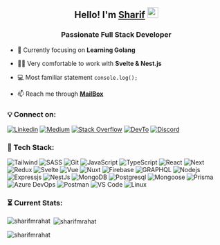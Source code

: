 <h2 align="center">Hello! I'm <a href="https://sharifrahat.com">Sharif<a> <img src="https://media.giphy.com/media/hvRJCLFzcasrR4ia7z/giphy.gif" width="25"></h1>
<h3 align="center">Passionate Full Stack Developer</h3>
<!-- <img align="right" src="https://raw.githubusercontent.com/sharifmrahat/sharifmrahat/main/typing.gif" width="300" height="160"/> -->

- 🎯  Currently focusing on **Learning Golang**

- 👨‍💻  Very comfortable to work with **Svelte & Nest.js**

- 💻  Most familiar statement `console.log();`

- 📫  Reach me through **<a href="mailto:sharifmrahat@gmail.com">MailBox</a>**


### 💡 Connect on:
<!-- [![Twitter](https://img.shields.io/badge/Twitter-1DA1F2?style=for-the-badge&logo=twitter&logoColor=white)](https://twitter.com/) -->
[![Linkedin](https://img.shields.io/badge/LinkedIn-0077B5?style=for-the-badge&logo=linkedin&logoColor=white)](https://www.linkedin.com/in/sharifmrahat)
[![Medium](https://img.shields.io/badge/Medium-12100E?style=for-the-badge&logo=medium&logoColor=white)](https://medium.com/@sharifmrahat)
[![Stack Overflow](https://img.shields.io/badge/Stack_Overflow-FE7A16?style=for-the-badge&logo=stack-overflow&logoColor=white)](https://stackoverflow.com/users/17617291/mohammad-sharif-uddin)
[![DevTo](https://img.shields.io/badge/DevTo-12100E?style=for-the-badge&logo=dev.to&logoColor=white)](https://dev.to/sharifmrahat)
[![Discord](https://img.shields.io/badge/Discord-7289DA?style=for-the-badge&logo=discord&logoColor=white)](https://discordapp.com/users/483956060986540032)


### 🚀 Tech Stack:

<!-- ![HTML5](https://img.shields.io/badge/HTML-E34C26?style=for-the-badge&logo=html5&logoColor=white) -->
<!-- ![CSS3](https://img.shields.io/badge/CSS-1d81c0?style=for-the-badge&logo=css3&logoColor=white) -->
<!-- ![Bootstrap](https://img.shields.io/badge/Bootstrap-7511f6?style=for-the-badge&logo=bootstrap&logoColor=white) -->
<!-- ![Ant Design](https://img.shields.io/badge/AntD-FC427B?style=for-the-badge&logo=antdesign&logoColor=white) -->
<!-- ![MUI](https://img.shields.io/badge/MUI-2482ff?style=for-the-badge&logo=mui&logoColor=white) -->
<!-- ![REST](https://img.shields.io/badge/REST_API-1e293b?style=for-the-badge&logo=trpc&logoColor=white) -->
![Tailwind](https://img.shields.io/badge/Tailwind-0a9eb5?style=for-the-badge&logo=tailwindcss&logoColor=white)
![SASS](https://img.shields.io/badge/Sass-CC6699?style=for-the-badge&logo=sass&logoColor=white)
![Git](https://img.shields.io/badge/Git-F05032?style=for-the-badge&logo=git&logoColor=white)
![JavaScript](https://img.shields.io/badge/JavaScript-F7DF1E?style=for-the-badge&logo=javascript&logoColor=black)
![TypeScript](https://img.shields.io/badge/TypeScript-3178c6?style=for-the-badge&logo=TypeScript&logoColor=white)
![React](https://img.shields.io/badge/React-20232A?style=for-the-badge&logo=react&logoColor=61DAFB)
![Next](https://img.shields.io/badge/Next-black?style=for-the-badge&logo=next.js&logoColor=white)
![Redux](https://img.shields.io/badge/Redux-764abc?style=for-the-badge&logo=redux&logoColor=white)
![Svelte](https://img.shields.io/badge/Svelte-ff3e00?style=for-the-badge&logo=svelte&logoColor=white)
![Vue](https://img.shields.io/badge/Vue-083047?style=for-the-badge&logo=vue.js&logoColor=42b883)
![Nuxt](https://img.shields.io/badge/Nuxt-3fb27f?style=for-the-badge&logo=nuxt.js&logoColor=white)
![Firebase](https://img.shields.io/badge/firebase-f5820d?style=for-the-badge&logo=firebase&logoColor=white)
![GRAPHQL](https://img.shields.io/badge/GraphQL-E10098?style=for-the-badge&logo=graphql&logoColor=white)
![Nodejs](https://img.shields.io/badge/Node_JS-339933?style=for-the-badge&logo=nodedotjs&logoColor=white)
![Expressjs](https://img.shields.io/badge/Express-4e4e4e?style=for-the-badge&logo=express&logoColor=white)
![NestJs](https://img.shields.io/badge/Nest_JS-e0234e?style=for-the-badge&logo=nestjs&logoColor=white)
![MongoDB](https://img.shields.io/badge/MongoDB-4EA94B?style=for-the-badge&logo=mongodb&logoColor=white)
![Postgresql](https://img.shields.io/badge/Postgresql-336791?style=for-the-badge&logo=postgresql&logoColor=white)
![Mongoose](https://img.shields.io/badge/Mongoose-880000?style=for-the-badge&logo=mongoose&logoColor=white)
![Prisma](https://img.shields.io/badge/Prisma-123a50?style=for-the-badge&logo=prisma&logoColor=white)
![Azure DevOps](https://img.shields.io/badge/Azure_DevOps-0078D4?style=for-the-badge&logo=microsoftazure&logoColor=white)
![Postman](https://img.shields.io/badge/Postman-ff6c37?style=for-the-badge&logo=postman&logoColor=white)
![VS Code](https://img.shields.io/badge/VS_Code-0078D4?style=for-the-badge&logo=visual%20studio%20code&logoColor=white)
![Linux](https://img.shields.io/badge/Linux-833471?style=for-the-badge&logo=ubuntu&logoColor=white)
<!-- ![Apollo](https://img.shields.io/badge/Apollo-311c87?style=for-the-badge&logo=apollographql&logoColor=white) -->
<!-- ![JWT](https://img.shields.io/badge/JWT-d63aff?style=for-the-badge&logo=zapier&logoColor=white)
![Axios](https://img.shields.io/badge/Axios-5a29e4?style=for-the-badge&logo=axios&logoColor=white) -->
  <!-- ![Wordpress](https://img.shields.io/badge/Wordpress-0077B5?style=for-the-badge&logo=wordpress&logoColor=white) -->
<!-- ![Heroku](https://img.shields.io/badge/Heroku-430098?style=for-the-badge&logo=heroku&logoColor=white)
![Vercel](https://img.shields.io/badge/Vercel-black?style=for-the-badge&logo=vercel&logoColor=white) -->
<!-- ![Figma](https://img.shields.io/badge/Figma-FC427B?style=for-the-badge&logo=figma&logoColor=white) -->
### ⏳ Current Stats:
<p><img align="left" src="https://github-readme-stats.vercel.app/api/top-langs?username=sharifmrahat&show_icons=true&locale=en&layout=compact" alt="sharifmrahat" /></p>

<p>&nbsp;<img align="center" src="https://github-readme-stats.vercel.app/api?username=sharifmrahat&show_icons=true&locale=en" alt="sharifmrahat" /></p>

<p align="left"> <img src="https://komarev.com/ghpvc/?username=sharifmrahat&label=Profile%20views&color=0e75b6&style=flat" alt="sharifmrahat" /> </p>
